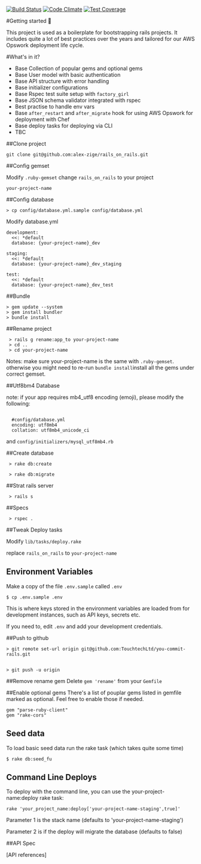 [![Build Status](https://travis-ci.org/alex-zige/rails_on_rails.svg?branch=master)](http://travis-ci.org/alex-zige/rails_on_rails)
[![Code Climate](https://codeclimate.com/github/alex-zige/rails_on_rails/badges/gpa.svg)](https://codeclimate.com/github/alex-zige/rails_on_rails)
[![Test Coverage](https://codeclimate.com/github/alex-zige/rails_on_rails/badges/coverage.svg)](https://codeclimate.com/github/alex-zige/rails_on_rails/coverage)

#Getting started 🚀

This project is used as a boilerplate for bootstrapping rails projects.
It includes quite a lot of best practices over the years and tailored for our AWS Opswork deployment life cycle.

#What's in it?
* Base Collection of popular gems and optional gems
* Base User model with basic authentication
* Base API structure with error handling
* Base initializer configurations
* Base Rspec test suite setup with ``factory_girl``
* Base JSON schema validator integrated with rspec
* Best practise to handle env vars
* Base ``after_restart`` and ``after_migrate`` hook for using AWS Opswork for deployment with Chef
* Base deploy tasks for deploying via CLI
* TBC

##Clone project

```
git clone git@github.com:alex-zige/rails_on_rails.git

```
##Config gemset

Modify ``.ruby-gemset`` change ``rails_on_rails`` to your project

```
your-project-name

```

##Config database
```
> cp config/database.yml.sample config/database.yml

```

Modify database.yml


```
development:
  <<: *default
  database: {your-project-name}_dev

staging:
  <<: *default
  database: {your-project-name}_dev_staging

test:
  <<: *default
  database: {your-project-name}_dev_test

```


##Bundle

```
> gem update --system
> gem install bundler
> bundle install

```

##Rename project

```
 > rails g rename:app_to your-project-name
 > cd ..
 > cd your-project-name

```
Notes: make sure your-project-name is the same with ``.ruby-gemset``. otherwise you might need to re-run ``bundle install``install all the gems under correct gemset.


##Utf8bm4 Database

note: if your app requires mb4_utf8 encoding (emoji), please modify the following:

```

  #config/database.yml
  encoding: utf8mb4
  collation: utf8mb4_unicode_ci

```

and ``config/initializers/mysql_utf8mb4.rb``


##Create database

```
 > rake db:create

 > rake db:migrate
```

##Strat rails server

```
 > rails s

```


##Specs

```
 > rspec .

```

##Tweak Deploy tasks

Modify ``lib/tasks/deploy.rake``

replace ``rails_on_rails`` to ``your-project-name``



## Environment Variables

Make a copy of the file `.env.sample` called `.env`

    $ cp .env.sample .env

This is where keys stored in the environment variables are loaded from for
development instances, such as API keys, secrets etc.

If you need to, edit `.env` and add your development credentials.

##Push to github

```
> git remote set-url origin git@github.com:TouchtechLtd/you-commit-rails.git


> git push -u origin

```

##Remove rename gem
Delete ``gem 'rename'`` from your ``Gemfile``

##Enable optional gems
There's a list of pouplar gems listed in gemfile marked as optional. Feel free to enable those if needed.

```
gem "parse-ruby-client"
gem "rake-cors"

```


## Seed data

To load basic seed data
run the rake task (which takes quite some time)

    $ rake db:seed_fu

## Command Line Deploys
To deploy with the command line, you can use the your-project-name:deploy rake task:

```
rake 'your_project_name:deploy['your-project-name-staging',true]'
```

Parameter 1 is the stack name (defaults to 'your-project-name-staging')

Parameter 2 is if the deploy will migrate the database (defaults to false)


##API Spec

[API references]
